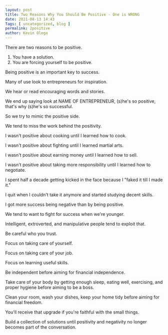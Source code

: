 ```yaml
--- 
layout: post 
title: Two Reasons Why You Should Be Positive - One is WRONG
date: 2021-08-13 14:43
Tags: [ uncategorized, blog ]
permalink: 2positive 
author: Kevin Olega 
--- 
```

There are two reasons to be positive.

1. You have a solution.
2. You are forcing yourself to be positive.

Being positive is an important key to success.

Many of use look to entrepreneurs for inspiration.

We hear or read encouraging words and stories.

We end up saying look at NAME OF ENTREPRENEUR, (s)he's so positive, that's why (s)he's so successful.

So we try to mimic the positive side.

We tend to miss the work behind the positivity.

I wasn't positive about cooking until I learned how to cook.

I wasn't positive about fighting until I learned martial arts.

I wasn't positive about earning money until I learned how to sell.

I wasn't positive about taking more responsibility until I learned how to negotiate.

I spent half a decade getting kicked in the face because I "faked it till I made it."

I quit when I couldn't take it anymore and started studying decent skills.

I got more success being negative than by being positive.

We tend to want to fight for success when we're younger.

Intelligent, extroverted, and manipulative people tend to exploit that.

Be careful who you trust.

Focus on taking care of yourself.

Focus on taking care of your job.

Focus on learning useful skills.

Be independent before aiming for financial independence.

Take care of your body by getting enough sleep, eating well,  exercising, and proper hygiene before aiming to be a boss.

Clean your room, wash your dishes, keep your home tidy before aiming for financial freedom.

You'll receive that upgrade if you're faithful with the small things.

Build a collection of solutions until positivity and negativity no longer becomes part of the conversation.